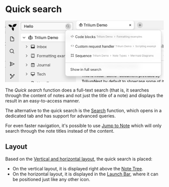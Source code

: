 # Quick search
![](Quick%20search_image.png)

The _Quick search_ function does a full-text search (that is, it searches through the content of notes and not just the title of a note) and displays the result in an easy-to-access manner.

The alternative to the quick search is the [Search](Search.md) function, which opens in a dedicated tab and has support for advanced queries.

For even faster navigation, it's possible to use [Jump to Note](Jump%20to%20Note.md) which will only search through the note titles instead of the content.

## Layout

Based on the [Vertical and horizontal layout](../UI%20Elements/Vertical%20and%20horizontal%20layout.md), the quick search is placed:

*   On the vertical layout, it is displayed right above the [Note Tree](../UI%20Elements/Note%20Tree.md).
*   On the horizontal layout, it is displayed in the [Launch Bar](../UI%20Elements/Launch%20Bar.md), where it can be positioned just like any other icon.